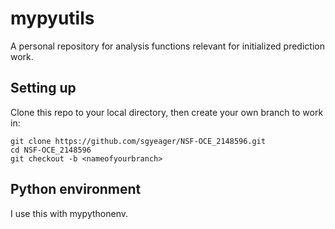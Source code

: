 # mypyutils
A personal repository for analysis functions relevant for initialized prediction work.

## Setting up
Clone this repo to your local directory, then create your own branch to work in:
```
git clone https://github.com/sgyeager/NSF-OCE_2148596.git
cd NSF-OCE_2148596
git checkout -b <nameofyourbranch>
```
## Python environment
I use this with mypythonenv.


